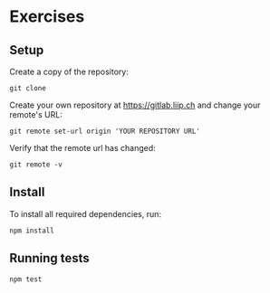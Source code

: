 # Exercises

## Setup

Create a copy of the repository:

    git clone

Create your own repository at https://gitlab.liip.ch and change your remote's URL:

    git remote set-url origin 'YOUR REPOSITORY URL'
    
Verify that the remote url has changed:

    git remote -v


## Install

To install all required dependencies, run:

    npm install
    
## Running tests

    npm test
    

